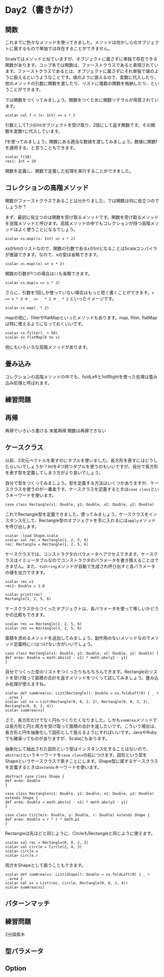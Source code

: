 # Day2（書きかけ）

## 関数
これまでに色々なメソッドを使ってきました。メソッドは何かしらのオブジェクトに属するもので単独では存在することができません。

Scalaではメソッドと似ていますが、オブジェクトに属さずに単独で存在できる関数があります。コップ本では関数は、ファーストクラスであると表現されています。ファーストクラスであるとは、オブジェクトに属さずにそれ単独で値のように扱えるというようなことです。値のように扱えるので、変数に代入したり、他のメソッドの引数に関数を渡したり、リストに複数の関数を格納したり、ということができます。

では関数をつくってみましょう。関数をつくために関数リテラルが用意されています。

```
scala> val f = (x: Int) => x * 2
```

引数として1つのIntオブジェクトを受け取り、2倍にして返す関数です。その関数を変数`f`に代入しています。

fを使ってみましょう。関数にある適当な数値を渡してみましょう。数値に関数fを適用する、と言うこともできます。

```
scala> f(10)
res1: Int = 20
```

関数を定義し、関数で定義した処理を実行することができました。


## コレクションの高階メソッド
関数がファーストクラスであることは分かりました。では関数は何に役立つのでしょうか？

まず、最初に役立つのは関数を受け取るメソッドです。関数を受け取るメソッドを高階メソッドと呼びます。高階メソッドの中でもコレクションが持つ高階メソッドはよく使うことになるでしょう。

```
scala> xs.map((x: Int) => x * 2)
```

xsがIntのリストなので、関数の引数であるxがIntとなることはScalaコンパイラが推論できます。なので、xの型は省略できます。

```
scala> xs.map((x) => x * 2)
```

関数の引数が1つの場合は`()`も省略できます。

```
scala> xs.map(x => x * 2)
```

さらに、引数を1回しか使っていない場合はもっと短く書くことができます。`x => x * 2` -> `_ => _ * 2` -> `_ * 2` といったイメージです。

```
scala> xs.map(_ * 2)
```

mapの他に、filterやflatMapといったメソッドもあります。map, filter, flatMap は特に使えるようになっておくいいです。

```
scala> xs.filter(_ > 50)
scala> xs.flatMap(0 to x)
```

他にもいろいろな高階メソッドがあります。



## 畳み込み
コレクションの高階メソッドの中でも、foldLeftとfolfRightを使った処理は畳み込み処理と呼ばれます。



## 練習問題



## 再帰
再帰でいろいろ書ける
末尾再帰
関数は再帰できない



## ケースクラス

以前、2次元ベクトルを表すのにタプルを使いました。長方形を表すにはどうしたらいいでしょうか？Intを4つ持つタプルを使うのもいいですが、自分で長方形を表す型を定義してしまう方がより良いでしょう。

自分で型をつくってみましょう。型を定義する方法はいくつかありますが、ケースクラスを使うのが一番楽です。ケースクラスを定義するときは`case class`というキーワードを使います。

```
case class Rectangle(x1: Double, y1: Double, x2: Double, y2: Double)
```

これでRectangle型を定義できました。使ってみましょう。ケースクラスをインスタンス化して、Rectangle型のオブジェクトを手に入れるには`apply`メソッドを呼び出します。

```
scala> :load Shape.scala
scala> val rec = Rectangle(1, 2, 5, 6)
rec: Rectangle = Rectangle(1, 2, 5, 6)
```

ケースクラスでは、コンストラクタのパラメータへアクセスできます。ケースクラスはイミュータブルなのでコンストラクタのパラメータを書き換えることはできません。また、`toString`メソッドが自動で生成され呼び出すと各パラメータの値を出力できます。

```
scala> rec.x1
res1: Double = 1.0

scala> print(rec)
Rectangle(1, 2, 5, 6)
```

ケースクラスからつくったオブジェクトは、各パラメータを使って等しいかどうかの比較もできます。
```
scala> rec == Rectangle(1, 2, 5, 6)
scala> rec == Rectangle(3, 2, 5, 6)
```

面積を求めるメソッドを追加してみましょう。副作用のないメソッドなのでメソッド定義時に`()`はつけない方がいいでしょう。

```
case class Rectangle(x1: Double, y1: Double, x2: Double, y2: Double) {
def area: Double = math.abs(x2 - x1) * math.abs(y2 - y1)
}
```

自分でつくった型のリストをつくったりももちろんできます。Rectangleのリストを受け取って面積の合計を返すメソッドをつくって試してみましょう。畳み込み処理が使えますね。

```
scala> def sumArea(xs: List[Rectangle]): Double = xs.foldLeft(0) { _ + _.area }
scala> val xs = List(Rectangle(0, 0, 2, 2), Rectangle(0, 0, 3, 3), Rectangle(0, 0, 2, 4))
scala> sumArea(xs)
```

さて、長方形だけでなく円もつくりたくなりました。しかも`sumArea`メソッドでは長方形と円と両方を受け取って面積の合計を返したいです。こういう場合は、長方形と円を抽象化して図形として扱えるようにすればいいです。JavaやRubyでも継承ってものがありますが、Scalaにもあります。

抽象化して抽出された図形という型はインスタンス化することはないので、`abstract`というキーワードを`case class`の前につけます。図形という型をShapeというケースクラスで表すことにします。Shape型に属するケースクラスを定義するときは`extends`キーワードを使います。

```
abstract case class Shape {
def area: Double
}

case class Rectangle(x1: Double, y1: Double, x2: Double, y2: Double) extends Shape {
def area: Double = math.abs(x2 - x1) * math.abs(y2 - y1)
}

case class Circle(x: Double, y: Double, r: Double) extends Shape {
def area: Double = r * r * math.pi
}
```

Rectangleは先ほどと同じように、CircleもRectangleと同じように使えます。

```
scala> val rec = Rectangle(0, 0, 2, 2)
scala> val circle = Circle(2, 4, 3)
scala> circle.x
scala> circle.r
```

両方をShapeとして扱うこともできます。

```
scala> def sumArea(xs: List[Shape]): Double = xs.foldLeft(0) { _ + _.area }
scala> val xs = List(rec, circle, Rectangle(0, 0, 2, 4))
scala> sumArea(xs)
```


## パターンマッチ



## 練習問題
2分探索木



## 型パラメータ



## Option



